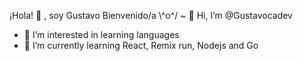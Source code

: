 ¡Hola! 👋 , soy Gustavo Bienvenido/a \\^o^/ ~ 👋 Hi, I’m @Gustavocadev
- 👀 I’m interested in learning languages
- 🌱 I’m currently learning React, Remix run, Nodejs and Go



<!---
gustavoca11/gustavoca11 is a ✨ special ✨ repository because its `README.md` (this file) appears on your GitHub profile.
You can click the Preview link to take a look at your changes.
--->
